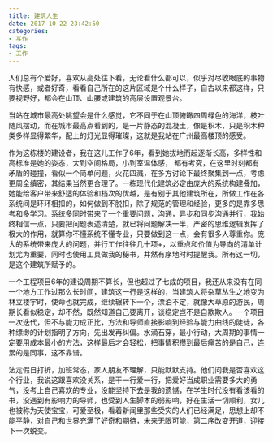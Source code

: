 ```yaml
---
title: 建筑人生
date: 2017-10-22 23:42:50
categories:
- 写作
tags:
- 工作
---
```



人们总有个爱好，喜欢从高处往下看，无论看什么都可以，似乎对尽收眼底的事物有快感，或者好奇，看看自己所在的这片区域是个什么样子，自古以来都这样，只要视野好，都会在山顶、山腰或建筑的高层设置观景台。

当站在城市最高处眺望会是什么感觉，它不同于在山顶俯瞰四周绿色的海洋，枝叶随风摆动，而在城市最高点看到的，是一片静态的混凝土，像是积木，只是积木种类多样显得繁华，配上的灯光显得璀璨，这就是我站在广州最高楼顶的感受。

作为这栋楼的建设者，我在这儿工作了6年，看到她拔地而起逐渐长高，多样性和高标准是她的姿态，大到空间格局，小到室温体感， 都有考究，在这里时刻都有矛盾的碰撞，看似一个简单问题，火花四溅，在多方讨论下最终聚集到一点，考虑更周全缜密，其结果当然更合理了。一栋现代化建筑必定由庞大的系统构建叠加，她能给客户带来舒适的体验和档次的优越，是有别于其他建筑所在，所做工作在各系统间是环环相扣的，如何做到不脱扣，除了规范的管理和经验，更多的是靠多思考和多学习。系统多同时带来了一个重要问题，沟通，异步和同步沟通并行，我始终相信一点，只要把问题表述清楚，就已将问题解决一半，严密的思维逻辑发挥了极大的作用，就算你不懂系统不懂专业，只要做到这一点，会有很多人尊重你。庞大的系统带来庞大的问题，并行工作往往几十项+，以重点和价值为导向的清单计划尤为重要，同时也使用工具做我的秘书，井然有序地时时提醒我。所有这一切，是这个建筑所赋予的。

一个工程项目6年的建设周期不算长，但也超过了七成的项目，我还从来没有在同一个地方工作过那么长时间，建筑这一行是这样的，当建筑人将杂草丛生之地变为林立楼宇时，使命也就完成，继续辗转下一个，漂泊不定，就像大草原的游民，周期长看似稳定，却不然，既然知道自己要离开，谈稳定岂不是自欺欺人。一个项目一次迭代，但不与能力成正比，方法和导师直接影响到经验与能力曲线的陡徒，各种缥缈的计划指明了方向，先出发再纠偏。水滴石穿，最小行动，大周期的事情一定要用成本最小的方法，这样最后才会轻松，把事情积攒到最后痛苦的是自己，连累的是同事，这不靠谱。

法定假日打折，加班常态，家人朋友不理解，只能默默支持。他们问我是否喜欢这个行业，我说这跟喜欢没关系，是干一行爱一行，把爱好当成职业需要多大的勇气，没考上自己喜欢的专业，没能坚持下去是我的遗憾，在学生时代没有看该看的书，没遇到有影响力的导师，也受到人生脚本的弱影响，好在生活一切顺利，女儿也被称为天使宝宝，可爱至极，看着新闻里那些受灾的人们已经满足，思想上却不能平静，对自己和世界充满了好奇和期待，未来无限可能，第二序改变开道，迎接下一次蜕变。


